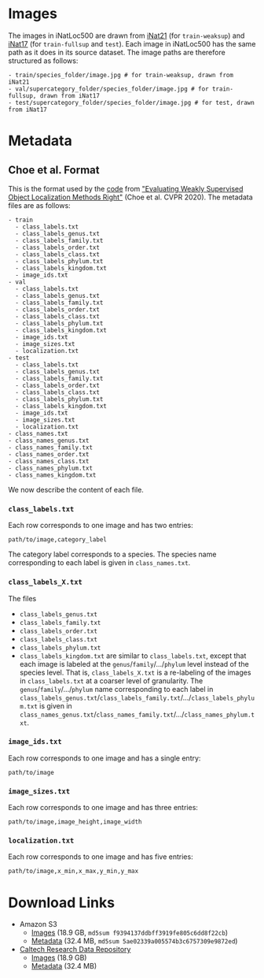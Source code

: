# Images
The images in iNatLoc500 are drawn from [iNat21](https://github.com/visipedia/inat_comp/tree/master/2021) (for `train-weaksup`) and [iNat17](https://github.com/visipedia/inat_comp/tree/master/2017) (for `train-fullsup` and `test`). Each image in iNatLoc500 has the same path as it does in its source dataset. The image paths are therefore structured as follows: 
```
- train/species_folder/image.jpg # for train-weaksup, drawn from iNat21
- val/supercategory_folder/species_folder/image.jpg # for train-fullsup, drawn from iNat17
- test/supercategory_folder/species_folder/image.jpg # for test, drawn from iNat17
```

# Metadata

## Choe et al. Format
This is the format used by the [code](https://github.com/clovaai/wsolevaluation) from ["Evaluating Weakly Supervised Object Localization Methods Right"](https://arxiv.org/abs/2001.07437) (Choe et al. CVPR 2020). The metadata files are as follows:
```
- train
  - class_labels.txt
  - class_labels_genus.txt
  - class_labels_family.txt
  - class_labels_order.txt
  - class_labels_class.txt
  - class_labels_phylum.txt
  - class_labels_kingdom.txt
  - image_ids.txt
- val
  - class_labels.txt
  - class_labels_genus.txt
  - class_labels_family.txt
  - class_labels_order.txt
  - class_labels_class.txt
  - class_labels_phylum.txt
  - class_labels_kingdom.txt
  - image_ids.txt
  - image_sizes.txt
  - localization.txt
- test
  - class_labels.txt
  - class_labels_genus.txt
  - class_labels_family.txt
  - class_labels_order.txt
  - class_labels_class.txt
  - class_labels_phylum.txt
  - class_labels_kingdom.txt
  - image_ids.txt
  - image_sizes.txt
  - localization.txt
- class_names.txt
- class_names_genus.txt
- class_names_family.txt
- class_names_order.txt
- class_names_class.txt
- class_names_phylum.txt
- class_names_kingdom.txt
```
We now describe the content of each file.

### `class_labels.txt`
Each row corresponds to one image and has two entries:
```
path/to/image,category_label
```
The category label corresponds to a species. The species name corresponding to each label is given in `class_names.txt`. 

### `class_labels_X.txt`
The files 
* `class_labels_genus.txt`
* `class_labels_family.txt`
* `class_labels_order.txt`
* `class_labels_class.txt`
* `class_labels_phylum.txt`
* `class_labels_kingdom.txt` 
are similar to `class_labels.txt`, except that each image is labeled at the `genus`/`family`/.../`phylum` level instead of the species level. That is, `class_labels_X.txt` is a re-labeling of the images in `class_labels.txt` at a coarser level of granularity. The `genus`/`family`/.../`phylum` name corresponding to each label in `class_labels_genus.txt`/`class_labels_family.txt`/.../`class_labels_phylum.txt` is given in `class_names_genus.txt`/`class_names_family.txt`/.../`class_names_phylum.txt`. 

### `image_ids.txt`
Each row corresponds to one image and has a single entry:
```
path/to/image
```

### `image_sizes.txt`
Each row corresponds to one image and has three entries:
```
path/to/image,image_height,image_width
```

### `localization.txt`
Each row corresponds to one image and has five entries:
```
path/to/image,x_min,x_max,y_min,y_max
```

# Download Links
* Amazon S3
  * [Images](https://ml-inat-competition-datasets.s3.amazonaws.com/inatloc/iNatLoc.tar.gz) (18.9 GB, `md5sum f9394137ddbff3919fe805c6dd8f22cb`)
  * [Metadata](https://ml-inat-competition-datasets.s3.amazonaws.com/inatloc/metadata_choe.zip) (32.4 MB, `md5sum 5ae02339a005574b3c6757309e9872ed`)
* [Caltech Research Data Repository](https://data.caltech.edu/records/20229)
  * [Images](https://data.caltech.edu/tindfiles/serve/a3a9d489-01a2-4727-8496-a8a5b411ff0b/) (18.9 GB)
  * [Metadata](https://data.caltech.edu/tindfiles/serve/59e7b6ba-37f1-49a2-85da-ece1593b1e44/) (32.4 MB)
